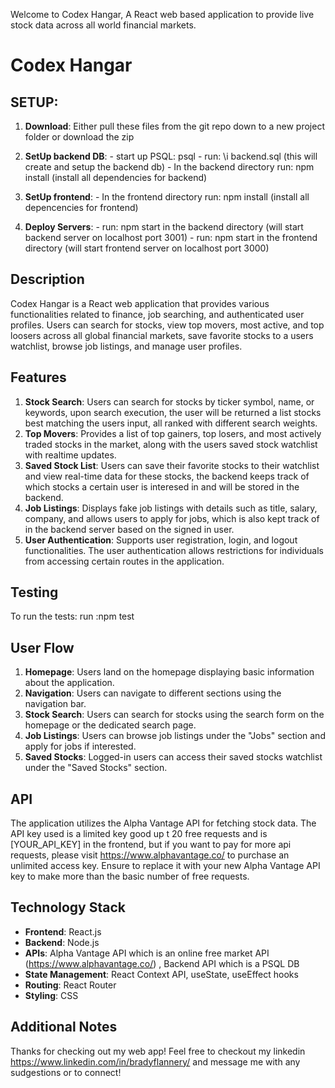 Welcome to Codex Hangar, A React web based application to provide live stock data across all world financial markets.


# Codex Hangar

## SETUP: 
1. **Download**: Either pull these files from the git repo down to a new project folder or download the zip
2. **SetUp backend DB**: - start up PSQL: psql
                         - run: \i backend.sql (this will create and setup the backend db)
                         - In the backend directory run: npm install (install all dependencies for backend)

3. **SetUp frontend**: - In the frontend directory run: npm install (install all depencencies for frontend)

4. **Deploy Servers**: - run: npm start in the backend directory (will start backend server on  localhost port 3001)
                       - run: npm start in the frontend directory (will start frontend server on localhost port 3000)   

## Description
Codex Hangar is a React web application that provides various functionalities related to finance, job searching, and authenticated user profiles. Users can search for stocks, view top movers, most active, and top loosers across all global financial markets, save favorite stocks to a users watchlist, browse job listings, and manage user profiles.

## Features
1. **Stock Search**: Users can search for stocks by ticker symbol, name, or keywords, upon search execution, the user will be returned a list stocks best matching the users input, all ranked with different search weights.
2. **Top Movers**: Provides a list of top gainers, top losers, and most actively traded stocks in the market, along with the users saved stock watchlist with realtime updates.
3. **Saved Stock List**: Users can save their favorite stocks to their watchlist and view real-time data for these stocks, the backend keeps track of which stocks a certain user is interesed in and will be stored in the backend.
4. **Job Listings**: Displays fake job listings with details such as title, salary, company, and allows users to apply for jobs, which is also kept track of in the backend server based on the signed in user.
5. **User Authentication**: Supports user registration, login, and logout functionalities. The user authentication allows restrictions for individuals from accessing certain routes in the application.

## Testing
To run the tests: run :npm test

## User Flow
1. **Homepage**: Users land on the homepage displaying basic information about the application.
2. **Navigation**: Users can navigate to different sections using the navigation bar.
3. **Stock Search**: Users can search for stocks using the search form on the homepage or the dedicated search page.
4. **Job Listings**: Users can browse job listings under the "Jobs" section and apply for jobs if interested.
5. **Saved Stocks**: Logged-in users can access their saved stocks watchlist under the "Saved Stocks" section.

## API
The application utilizes the Alpha Vantage API for fetching stock data. The API key used is a limited key good up t 20 free requests and is [YOUR_API_KEY] in the frontend, but if you want to pay for more api requests, please visit https://www.alphavantage.co/ to purchase an unlimited access key. Ensure to replace it with your new Alpha Vantage API key to make more than the basic number of free requests.

## Technology Stack
- **Frontend**: React.js
- **Backend**: Node.js
- **APIs**: Alpha Vantage API which is an online free market API (https://www.alphavantage.co/) , Backend API which is a PSQL DB
- **State Management**: React Context API, useState, useEffect hooks
- **Routing**: React Router
- **Styling**: CSS

## Additional Notes
Thanks for checking out my web app! Feel free to checkout my linkedin https://www.linkedin.com/in/bradyflannery/ and message me with any sudgestions or to connect!
